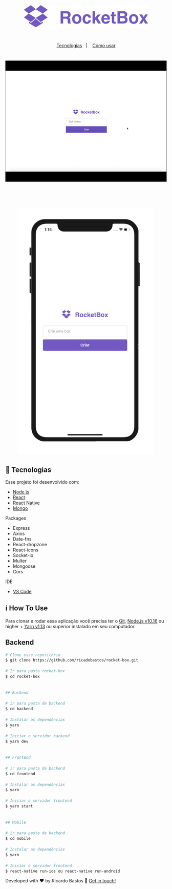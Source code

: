 <br>

<p align="center">
    <img alt="Rocketbox" src="https://github.com/RicardoBastos/docs/blob/master/imagens/rocketbox/logo.svg" />
</p>

<br>

<p align="center">
  <a href="#rocket-tecnologias">Tecnologias</a>&nbsp;&nbsp;&nbsp;|&nbsp;&nbsp;&nbsp;
  <a href="#information_source-how-to-use">Como usar</a>
</p>


<h1 align="center">
    <img alt="Rocketbox" src="https://github.com/RicardoBastos/docs/blob/master/imagens/rocketbox/rocketbox.gif" />
</h1>

<br>

<h1 align="center">
    <img alt="Rocketbox" src="https://github.com/RicardoBastos/docs/blob/master/imagens/rocketbox/rocketbox-mobile.png" />
</h1>


## :rocket: Tecnologias

Esse projeto foi desenvolvido com:

- [Node.js][nodejs]
- [React](https://pt-br.reactjs.org/)
- [React Native](https://reactnative.dev/)
- [Mongo](http://www.mongodb.com)


Packages

- Express
- Axios
- Date-fns
- React-dropzone
- React-icons
- Socket-io
- Multer
- Mongoose
- Cors

IDE
- [VS Code][vc] 

## :information_source: How To Use

Para clonar e rodar essa aplicação você precisa ter o  [Git](https://git-scm.com), [Node.js v10.16][nodejs] ou higher + [Yarn v1.13][yarn] ou superior instalado em seu computador.


## Backend

```bash
# Clone esse repositório
$ git clone https://github.com/ricadobastos/rocket-box.git

# Ir para pasta rocket-box
$ cd rocket-box


## Backend

# ir para pasta de backend
$ cd backend

# Instalar as dependências
$ yarn

# Iniciar o servidor backend
$ yarn dev


## Frontend

# ir para pasta de backend
$ cd frontend

# Instalar as dependências
$ yarn

# Iniciar o servidor frontend
$ yarn start


## Mobile

# ir para pasta de backend
$ cd mobile

# Instalar as dependências
$ yarn

# Iniciar o servidor frontend
$ react-native run-ios ou react-native run-android
```


Developed with ♥ by Ricardo Bastos :wave: [Get in touch!](https://www.linkedin.com/in/ricardo-bastos-975592b0/)

[nodejs]: https://nodejs.org/
[yarn]: https://yarnpkg.com/
[vc]: https://code.visualstudio.com/


